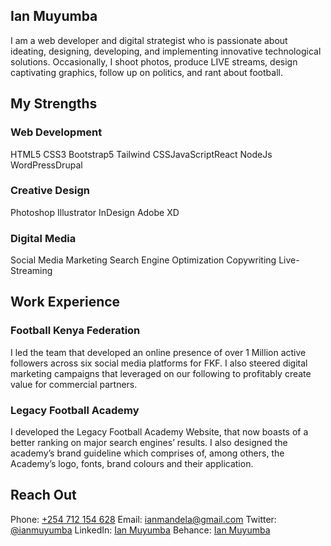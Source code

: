 <h2>Ian Muyumba</h2>
<p>I am a web developer and digital strategist who is passionate about ideating, designing, developing, and implementing innovative technological solutions. Occasionally, I shoot photos, produce LIVE streams, design captivating graphics, follow up on politics, and rant about football.</p>

<h2>My Strengths</h2>

<h3>Web Development</h3>

<span>HTML5</span> <span>CSS3</span> <span>Bootstrap5</span> <span>Tailwind CSS</span><span>JavaScript</span><span>React</span> <span>NodeJs</span> 
<span>WordPress</span><span>Drupal</span>

<h3>Creative Design</h3>
                  
<span>Photoshop</span> <span>Illustrator</span> <span>InDesign</span> <span>Adobe XD</span>
    
<h3>Digital Media</h3>
<span>Social Media Marketing</span> <span>Search Engine Optimization</span> <span>Copywriting</span> <span>Live-Streaming</span>

<h2>Work Experience</h2>
<h3>Football Kenya Federation</h3>
<p>I led the team that developed an online presence of over 1 Million active followers across six social media platforms for FKF. I also steered digital marketing campaigns that leveraged on our following to profitably create value for commercial partners.</p>
<h3>Legacy Football Academy</h3>
<p>I developed the Legacy Football Academy Website, that now boasts of a better ranking on major search engines’ results. I also designed the academy’s brand guideline which comprises of, among others, the Academy’s logo, fonts, brand colours and their application.</p>

<h2>Reach Out</h2>
Phone: <a href="tel:+254712154628">+254 712 154 628</a>
Email: <a href="mailto:ianmandela@gmail.com">ianmandela@gmail.com</a>
Twitter: <a href="https://twitter.com/ianmuyumba">@ianmuyumba</a>
LinkedIn: <a href="https://www.linkedin.com/in/ian-muyumba/">Ian Muyumba</a>
Behance: <a href="https://www.behance.net/ianmuyumba">Ian Muyumba</a>
